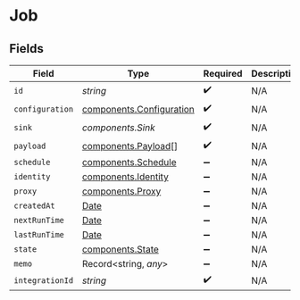 # Job


## Fields

| Field                                                                                         | Type                                                                                          | Required                                                                                      | Description                                                                                   |
| --------------------------------------------------------------------------------------------- | --------------------------------------------------------------------------------------------- | --------------------------------------------------------------------------------------------- | --------------------------------------------------------------------------------------------- |
| `id`                                                                                          | *string*                                                                                      | :heavy_check_mark:                                                                            | N/A                                                                                           |
| `configuration`                                                                               | [components.Configuration](../../models/components/configuration.md)                          | :heavy_check_mark:                                                                            | N/A                                                                                           |
| `sink`                                                                                        | *components.Sink*                                                                             | :heavy_check_mark:                                                                            | N/A                                                                                           |
| `payload`                                                                                     | [components.Payload](../../models/components/payload.md)[]                                    | :heavy_check_mark:                                                                            | N/A                                                                                           |
| `schedule`                                                                                    | [components.Schedule](../../models/components/schedule.md)                                    | :heavy_minus_sign:                                                                            | N/A                                                                                           |
| `identity`                                                                                    | [components.Identity](../../models/components/identity.md)                                    | :heavy_minus_sign:                                                                            | N/A                                                                                           |
| `proxy`                                                                                       | [components.Proxy](../../models/components/proxy.md)                                          | :heavy_minus_sign:                                                                            | N/A                                                                                           |
| `createdAt`                                                                                   | [Date](https://developer.mozilla.org/en-US/docs/Web/JavaScript/Reference/Global_Objects/Date) | :heavy_minus_sign:                                                                            | N/A                                                                                           |
| `nextRunTime`                                                                                 | [Date](https://developer.mozilla.org/en-US/docs/Web/JavaScript/Reference/Global_Objects/Date) | :heavy_minus_sign:                                                                            | N/A                                                                                           |
| `lastRunTime`                                                                                 | [Date](https://developer.mozilla.org/en-US/docs/Web/JavaScript/Reference/Global_Objects/Date) | :heavy_minus_sign:                                                                            | N/A                                                                                           |
| `state`                                                                                       | [components.State](../../models/components/state.md)                                          | :heavy_minus_sign:                                                                            | N/A                                                                                           |
| `memo`                                                                                        | Record<string, *any*>                                                                         | :heavy_minus_sign:                                                                            | N/A                                                                                           |
| `integrationId`                                                                               | *string*                                                                                      | :heavy_check_mark:                                                                            | N/A                                                                                           |